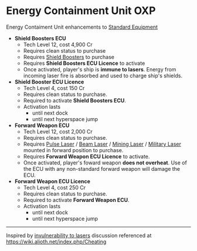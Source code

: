 # Energy Containment Unit OXP

Energy Contaiment Unit enhancements to
[Standard Equipment](https://wiki.alioth.net/index.php/Oolite_Equipment)

- **Shield Boosters ECU**
  - Tech Level 12, cost 4,900 Cr
  - Requires clean status to purchase
  - Requires [Shield Boosters](https://wiki.alioth.net/index.php/Shield_Boosters) to purchase
  - Requires **Shield Boosters ECU Licence** to activate
  - Once activated, player's ship is **immune to lasers**. Energy from incoming laser fire is absorbed and used to charge ship's shields.
- **Shield Booster ECU Licence**
  - Tech Level 4, cost 150 Cr
  - Requires clean status to purchase.
  - Required to activate **Shield Boosters ECU**.
  - Activation lasts
    - until next dock
    - until next hyperspace jump
- **Forward Weapon ECU**
  - Tech Level 12, cost 2,000 Cr
  - Requires clean status to purchase.
  - Requires [Pulse Laser](https://wiki.alioth.net/index.php/Pulse_Laser) /
    [Beam Laser](https://wiki.alioth.net/index.php/Beam_Laser) /
    [Mining Laser](https://wiki.alioth.net/index.php/Mining_Laser) /
    [Military Laser](https://wiki.alioth.net/index.php/Military_Laser)
    mounted in forward position to purchase.
  - Requires **Forward Weapon ECU Licence** to activate.
  - Once activated, player's foward weapon **does not overheat**.
    Use of the ECU with any non-standard forward weapon will damage the ECU.
- **Forward Weapon ECU Licence**
  - Tech Level 4, cost 250 Cr
  - Requires clean status to purchase.
  - Required to activate **Forward Weapon ECU**.
  - Activation lasts
    - until next dock
    - until next hyperspace jump

-------------------------------------------------------------------------------

Inspired by [invulnerability to lasers](https://bb.oolite.space/viewtopic.php?p=284994#p284994)
discussion referenced at https://wiki.alioth.net/index.php/Cheating
